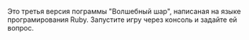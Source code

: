Это  третья версия пограммы "Волшебный шар", 
написаная на языке програмирования Ruby. 
Запустите игру через консоль и задайте ей вопрос.
 